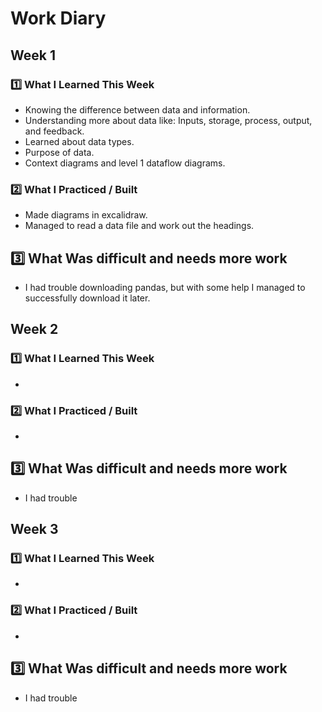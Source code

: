 # Work Diary
## Week 1
### 1️⃣ What I Learned This Week
- Knowing the difference between data and information.
- Understanding more about data like: Inputs, storage, process, output, and feedback.
- Learned about data types.
- Purpose of data.
- Context diagrams and level 1 dataflow diagrams.
### 2️⃣ What I Practiced / Built
- Made diagrams in excalidraw.
- Managed to read a data file and work out the headings.
## 3️⃣ What Was difficult and needs more work
- I had trouble downloading pandas, but with some help I managed to successfully download it later.

## Week 2
### 1️⃣ What I Learned This Week
- 
### 2️⃣ What I Practiced / Built
- 
## 3️⃣ What Was difficult and needs more work
- I had trouble 

## Week 3
### 1️⃣ What I Learned This Week
- 
### 2️⃣ What I Practiced / Built
- 
## 3️⃣ What Was difficult and needs more work
- I had trouble 